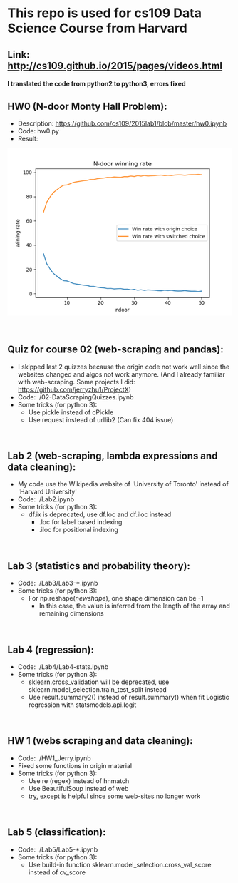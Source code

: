 # This repo is used for cs109 Data Science Course from Harvard
## Link: http://cs109.github.io/2015/pages/videos.html 

#### I translated the code from python2 to python3, errors fixed 

## HW0 (N-door Monty Hall Problem):
* Description: https://github.com/cs109/2015lab1/blob/master/hw0.ipynb
* Code: hw0.py
* Result:

![HW0](HW0.png)

<br>

## Quiz for course 02 (web-scraping and pandas):
* I skipped last 2 quizzes because the origin code not work well since the websites changed and algos not work anymore. (And I already familiar with web-scraping. Some projects I did: https://github.com/jerryzhu1/ProjectX)
* Code: ./02-DataScrapingQuizzes.ipynb
* Some tricks (for python 3):
    * Use pickle instead of cPickle
    * Use request instead of urllib2 (Can fix 404 issue)

<br>

## Lab 2 (web-scraping, lambda expressions and data cleaning):
* My code use the Wikipedia website of 'University of Toronto' instead of 'Harvard University'
* Code: ./Lab2.ipynb
* Some tricks (for python 3):
    * df.ix is deprecated, use df.loc and df.iloc instead
        * .loc for label based indexing
        * .iloc for positional indexing    

<br>

## Lab 3 (statistics and probability theory):
* Code: ./Lab3/Lab3-*.ipynb   
* Some tricks (for python 3):
    * For np.reshape(*newshape*), one shape dimension can be -1
        * In this case, the value is inferred from the length of the array and remaining dimensions

<br>

## Lab 4 (regression):
* Code: ./Lab4/Lab4-stats.ipynb   
* Some tricks (for python 3):
    * sklearn.cross_validation will be deprecated, use sklearn.model_selection.train_test_split instead
    * Use result.summary2() instead of result.summary() when fit Logistic regression with statsmodels.api.logit

<br>

## HW 1 (webs scraping and data cleaning):
* Code: ./HW1_Jerry.ipynb   
* Fixed some functions in origin material
* Some tricks (for python 3):
    * Use re (regex) instead of hnmatch
    * Use BeautifulSoup instead of web 
    * try, except is helpful since some web-sites no longer work

<br>

## Lab 5 (classification):
* Code: ./Lab5/Lab5-*.ipynb   
* Some tricks (for python 3):
    * Use build-in function sklearn.model_selection.cross_val_score instead of cv_score



